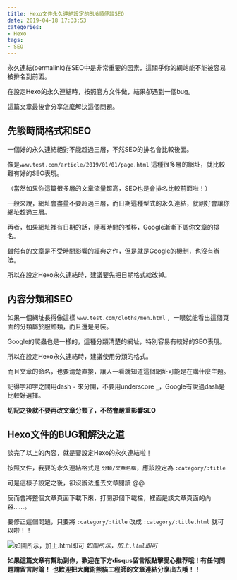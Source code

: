 ```yaml
---
title: Hexo文件永久連結設定的BUG順便談SEO
date: 2019-04-18 17:33:53
categories: 
- Hexo
tags:
- SEO
---
```


永久連結(permalink)在SEO中是非常重要的因素，這關乎你的網站能不能被容易被排名到前面。

在設定Hexo的永久連結時，按照官方文件做，結果卻遇到一個bug。

這篇文章最後會分享怎麼解決這個問題。

<!-- more -->

## 先談時間格式和SEO

一個好的永久連結絕對不能超過三層，不然SEO的排名會比較後面。

像是`www.test.com/article/2019/01/01/page.html` 這種很多層的網址，就比較難有好的SEO表現。

（當然如果你這篇很多層的文章流量超高，SEO也是會排名比較前面啦！）


一般來說，網址會盡量不要超過三層，而日期這種型式的永久連結，就剛好會讓你網址超過三層。

再者，如果網址裡有日期的話，隨著時間的推移，Google漸漸下調你文章的排名。

雖然有的文章是不受時間影響的經典之作，但是就是Google的機制，也沒有辦法。

所以在設定Hexo永久連結時，建議要先把日期格式給改掉。


## 內容分類和SEO

如果一個網址長得像這樣 `www.test.com/cloths/men.html` ，一眼就能看出這個頁面的分類屬於服飾類，而且還是男裝。

Google的爬蟲也是一樣的，這種分類清楚的網址，特別容易有較好的SEO表現。

所以在設定Hexo永久連結時，建議使用分類的格式。 

而且文章的命名，也要清楚直接，讓人一看就知道這個網址可能是在講什麼主題。

記得字和字之間用dash `-` 來分開，不要用underscore `_`，Google有說過dash是比較好選擇。

**切記之後就不要再改文章分類了，不然會嚴重影響SEO**


## Hexo文件的BUG和解決之道

談完了以上的內容，就是要設定Hexo的永久連結啦！

按照文件，我要的永久連結格式是 `分類/文章名稱`，應該設定為 `:category/:title`

可是這樣子設定之後，卻沒辦法進去文章閱讀 @@

反而會將整個文章頁面下載下來，打開那個下載檔，裡面是該文章頁面的內容……。

要修正這個問題，只要將 `:category/:title` 改成 `:category/:title.html` 就可以啦！！

![如圖所示，加上`.html`即可](https://s3-ap-northeast-1.amazonaws.com/magic-panda-engineer/blog-img/20190418-hexo-doc-bug.png)
*如圖所示，加上`.html`即可*


**如果這篇文章有幫助到你，歡迎在下方disqus留言版點擊愛心推荐哦！有任何問題請留言討論！**
**也歡迎把大魔術熊貓工程師的文章連結分享出去哦！！**